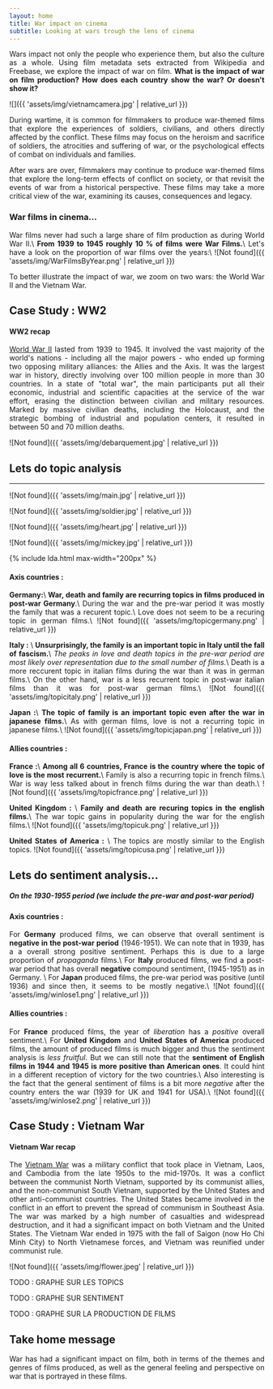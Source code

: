 ```yaml
---
layout: home
title: War impact on cinema
subtitle: Looking at wars trough the lens of cinema
---
```


<style>body {text-align: justify}</style>

Wars impact not only the people who experience them, but also the culture as a whole. Using film metadata sets extracted from Wikipedia and Freebase, we explore the impact of war on film. **What is the impact of war on film production? How does each country show the war? Or doesn't show it?**

![]({{ 'assets/img/vietnamcamera.jpg' | relative_url }})

During wartime, it is common for filmmakers to produce war-themed films that explore the experiences of soldiers, civilians, and others directly affected by the conflict. These films may focus on the heroism and sacrifice of soldiers, the atrocities and suffering of war, or the psychological effects of combat on individuals and families.

After wars are over, filmmakers may continue to produce war-themed films that explore the long-term effects of conflict on society, or that revisit the events of war from a historical perspective. These films may take a more critical view of the war, examining its causes, consequences and legacy.

### War films in cinema...

War films never had such a large share of film production as during World War II.\\
**From 1939 to 1945 roughly 10 % of films were War Films.**\\
Let's have a look on the proportion of war films over the years:\\
![Not found]({{ 'assets/img/WarFilmsByYear.png' | relative_url }})

To better illustrate the impact of war, we zoom on two wars: the World War II and the Vietnam War.






Case Study : WW2
----------------

#### WW2 recap
[World War II](https://en.wikipedia.org/wiki/World_War_II) lasted from 1939 to 1945. It involved the vast majority of the world's nations - including all the major powers - who ended up forming two opposing military alliances: the Allies and the Axis. It was the largest war in history, directly involving over 100 million people in more than 30 countries. In a state of "total war", the main participants put all their economic, industrial and scientific capacities at the service of the war effort, erasing the distinction between civilian and military resources. Marked by massive civilian deaths, including the Holocaust, and the strategic bombing of industrial and population centers, it resulted in between 50 and 70 million deaths.

![Not found]({{ 'assets/img/debarquement.jpg' | relative_url }})



## Lets do topic analysis
-------------------------

![Not found]({{ 'assets/img/main.jpg' | relative_url }})

![Not found]({{ 'assets/img/soldier.jpg' | relative_url }})

![Not found]({{ 'assets/img/heart.jpg' | relative_url }})

![Not found]({{ 'assets/img/mickey.jpg' | relative_url }})



{% include lda.html max-width="200px" %}


#### Axis countries : 

**Germany:**\\
**War, death and family are recurring topics in films produced in post-war Germany**.\\
During the war and the pre-war period it was mostly the family that was a recurent topic.\\
Love does not seem to be a recuring topic in german films.\\
![Not found]({{ 'assets/img/topicgermany.png' | relative_url }})

**Italy :** \\
**Unsurprisingly, the family is an important topic in Italy until the fall of fascism.**\\
_The peaks in love and death topics in the pre-war period are most likely over representation due to the small number of films._\\
Death is a more reccurent topic in italian films during the war than it was in german films.\\
On the other hand, war is a less recurrent topic in post-war italian films than it was for post-war german films.\\
![Not found]({{ 'assets/img/topicitaly.png' | relative_url }})

**Japan :**\\
**The topic of family is an important topic even after the war in japanese films.**\\
As with german films, love is not a recurring topic in japanese films.\\
![Not found]({{ 'assets/img/topicjapan.png' | relative_url }})


#### Allies countries :

**France :**\\
**Among all 6 countries, France is the country where the topic of love is the most recurrent.**\\
Family is also a recurring topic in french films.\\
War is way less talked about in french films during the war than death.\\
![Not found]({{ 'assets/img/topicfrance.png' | relative_url }})

**United Kingdom :** \\
**Family and death are recuring topics in the english films.**\\
The war topic gains in popularity during the war for the english films.\\
![Not found]({{ 'assets/img/topicuk.png' | relative_url }})

**United States of America :** \\
The topics are mostly similar to the English topics.
![Not found]({{ 'assets/img/topicusa.png' | relative_url }})




Lets do sentiment analysis...
-----------------------------
##### On the 1930-1955 period (we include the pre-war and post-war period)
#### Axis countries : 
For **Germany** produced films, we can observe that overall sentiment is **negative in the post-war period** (1946-1951). We can note that in 1939, has a a overall strong positive sentiment. Perhaps this is due to a large proportion of _propaganda_ films.\\
For **Italy** produced films, we find a post-war period that has overall **negative** compound sentiment, (1945-1951) as in Germany. \\
For **Japan** produced films, the pre-war period was positive (until 1936) and since then, it seems to be mostly negative.\\
![Not found]({{ 'assets/img/winlose1.png' | relative_url }})


#### Allies countries :
For **France** produced films, the year of _liberation_ has a _positive_ overall sentiment.\\
For **United Kingdom** and **United States of America** produced films, the amount of produced films is much bigger and thus the sentiment analysis is _less fruitful_. But we can still note that the **sentiment of English films in 1944 and 1945 is more positive than American ones**. It could hint in a different reception of victory for the two countries.\\
Also interesting is the fact that the general sentiment of films is a bit more _negative_ after the country enters the war (1939 for UK and 1941 for USA).\\
![Not found]({{ 'assets/img/winlose2.png' | relative_url }})







Case Study : Vietnam War
------------------------

#### Vietnam War recap

The [Vietnam War](https://en.wikipedia.org/wiki/Vietnam_War) was a military conflict that took place in Vietnam, Laos, and Cambodia from the late 1950s to the mid-1970s. It was a conflict between the communist North Vietnam, supported by its communist allies, and the non-communist South Vietnam, supported by the United States and other anti-communist countries. The United States became involved in the conflict in an effort to prevent the spread of communism in Southeast Asia. The war was marked by a high number of casualties and widespread destruction, and it had a significant impact on both Vietnam and the United States. The Vietnam War ended in 1975 with the fall of Saigon (now Ho Chi Minh City) to North Vietnamese forces, and Vietnam was reunified under communist rule.

![Not found]({{ 'assets/img/flower.jpeg' | relative_url }})

TODO : GRAPHE SUR LES TOPICS

TODO : GRAPHE SUR SENTIMENT

TODO : GRAPHE SUR LA PRODUCTION DE FILMS

Take home message
-----------------

War has had a significant impact on film, both in terms of the themes and genres of films produced, as well as the general feeling and perspective on war that is portrayed in these films.
  
